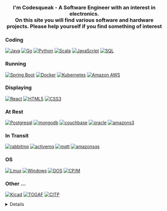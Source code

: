 <h3> 
<p align="center">
       I'm Codesqueak - A Software Engineer with an interest in electronics.<br>
        On this site you will find various software and hardware projects. Please help yourself if you find something of interest<br>

</p>
</h3>

### Coding
[![Java](https://img.shields.io/badge/Java-black?style=social&logo=openjdk)](https://github.com/codesqueak)
[![Go](https://img.shields.io/badge/Go-black?style=social&logo=go)](https://github.com/codesqueak)
[![Python](https://img.shields.io/badge/Python-black?style=social&logo=python)](https://github.com/codesqueak)
[![Scala](https://img.shields.io/badge/Scala-black?style=social&logo=scala)](https://github.com/codesqueak)
[![JavaScript](https://img.shields.io/badge/Javascript-black?style=social&logo=javascript)](https://github.com/codesqueak)
[![SQL](https://img.shields.io/badge/SQL-black?style=social&logo=mysql)](https://github.com/codesqueak)
### Running
[![Spring Boot](https://img.shields.io/badge/Spring%20Boot-black?style=social&logo=springboot)](https://github.com/codesqueak)
[![Docker](https://img.shields.io/badge/Docker-black?style=social&logo=docker)](https://hub.docker.com/u/codesqueak)
[![Kubernetes](https://img.shields.io/badge/Kubernetes-black?style=social&logo=kubernetes)](https://hub.docker.com/u/codesqueak)
[![Amazon AWS](https://img.shields.io/badge/Amazon%20AWS-black?style=social&logo=amazonaws)](https://hub.docker.com/u/codesqueak)
### Displaying
[![React](https://img.shields.io/badge/React-black?style=social&logo=react)](https://github.com/codesqueak)
[![HTML5](https://img.shields.io/badge/HTML5-black?style=social&logo=html5)](https://hub.docker.com/u/codesqueak)
[![CSS3](https://img.shields.io/badge/CSS3-black?style=social&logo=css3)](https://hub.docker.com/u/codesqueak)
### At Rest
[![Postgresql](https://img.shields.io/badge/PostgreSQL-black?style=social&logo=postgresql)](https://github.com/codesqueak)
[![mongodb](https://img.shields.io/badge/MongoDB-black?style=social&logo=mongodb)](https://github.com/codesqueak)
[![couchbase](https://img.shields.io/badge/Couchbase-black?style=social&logo=couchbase)](https://github.com/codesqueak)
[![oracle](https://img.shields.io/badge/Oracle-black?style=social&logo=oracle)](https://github.com/codesqueak)
[![amazons3](https://img.shields.io/badge/Amazon%20s3-black?style=social&logo=amazons3)](https://github.com/codesqueak)
### In Transit
[![rabbitmq](https://img.shields.io/badge/Rabbit%20MQ-black?style=social&logo=rabbitmq)](https://github.com/codesqueak)
[![activemq](https://img.shields.io/badge/Active%20MQ-black?style=social&logo=activemq)](https://github.com/codesqueak)
[![mqtt](https://img.shields.io/badge/MQTT-black?style=social&logo=mqtt)](https://github.com/codesqueak)
[![amazonsqs](https://img.shields.io/badge/Amazon%20SQS-black?style=social&logo=amazonsqs)](https://github.com/codesqueak)
### OS
[![Linux](https://img.shields.io/badge/Linux-black?style=social&logo=Linux)](https://github.com/codesqueak)
[![Windows](https://img.shields.io/badge/Windows-black?style=social&logo=Windows)](https://github.com/codesqueak)
[![DOS](https://img.shields.io/badge/DOS-black?style=social&logo=dos)](https://github.com/codesqueak)
[![CP/M](https://img.shields.io/badge/CP%2FM-black?style=social&logo=cpm)](https://github.com/codesqueak)
### Other ...
[![Kicad](https://img.shields.io/badge/Kicad-black?style=social&logo=kicad)](https://github.com/codesqueak)
[![TOGAF](https://img.shields.io/badge/TOGAF-black?style=social&logo=togaf)](https://github.com/codesqueak)
[![CITP](https://img.shields.io/badge/CITP-black?style=social&logo=citp)](https://github.com/codesqueak)


<details>
<p align="center">
  <a href="https://github.com/codesqueak">
    <img src="http://github-profile-summary-cards.vercel.app/api/cards/profile-details?username=codesqueak&theme=transparent" />
  </a>
  <a href="https://github.com/codesqueak">
    <img src="https://github-readme-streak-stats.herokuapp.com/?user=codesqueak&hide_border=true&card_width=338&theme=transparent" />
  </a>
  <a href="https://github.com/codesqueak">
    <img src="http://github-profile-summary-cards.vercel.app/api/cards/stats?username=codesqueak&theme=transparent" />
  </a>
  <a href="https://github.com/codesqueak">
    <img src="https://github-readme-stats.vercel.app/api/top-langs/?username=codesqueak&hide=batchfile,shell&langs_count=10&card_width=699&hide_border=true&theme=transparent&layout=compact"/>
  </a>
</p>
</details>

<!--

- 🔭 I’m currently working on ...
- 🌱 I’m currently learning ...
- 👯 I’m looking to collaborate on ...
- 🤔 I’m looking for help with ...
- 💬 Ask me about ...
- 📫 How to reach me: ...
- 😄 Pronouns: ...
- ⚡ Fun fact: ...
  -->
